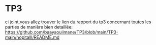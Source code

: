 # TP3
ci joint,vous allez trouver le lien du rapport du tp3  concernant toutes les parties  de manière bien detaillée:
https://github.com/baayaouiimane/TP3/blob/main/TP3-main/hopitalll/README.md
